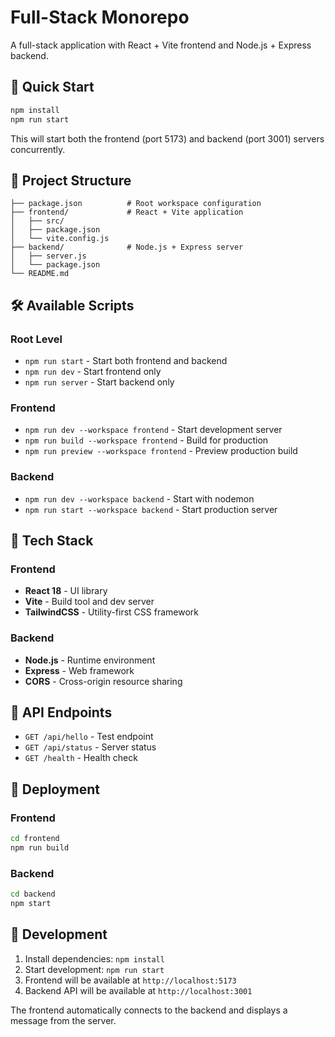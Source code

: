 # Full-Stack Monorepo

A full-stack application with React + Vite frontend and Node.js + Express backend.

## 🚀 Quick Start

```bash
npm install
npm run start
```

This will start both the frontend (port 5173) and backend (port 3001) servers concurrently.

## 📂 Project Structure

```
├── package.json          # Root workspace configuration
├── frontend/             # React + Vite application
│   ├── src/
│   ├── package.json
│   └── vite.config.js
├── backend/              # Node.js + Express server
│   ├── server.js
│   └── package.json
└── README.md
```

## 🛠 Available Scripts

### Root Level
- `npm run start` - Start both frontend and backend
- `npm run dev` - Start frontend only
- `npm run server` - Start backend only

### Frontend
- `npm run dev --workspace frontend` - Start development server
- `npm run build --workspace frontend` - Build for production
- `npm run preview --workspace frontend` - Preview production build

### Backend
- `npm run dev --workspace backend` - Start with nodemon
- `npm run start --workspace backend` - Start production server

## 🔧 Tech Stack

### Frontend
- **React 18** - UI library
- **Vite** - Build tool and dev server
- **TailwindCSS** - Utility-first CSS framework

### Backend
- **Node.js** - Runtime environment
- **Express** - Web framework
- **CORS** - Cross-origin resource sharing

## 📡 API Endpoints

- `GET /api/hello` - Test endpoint
- `GET /api/status` - Server status
- `GET /health` - Health check

## 🚀 Deployment

### Frontend
```bash
cd frontend
npm run build
```

### Backend
```bash
cd backend
npm start
```

## 📝 Development

1. Install dependencies: `npm install`
2. Start development: `npm run start`
3. Frontend will be available at `http://localhost:5173`
4. Backend API will be available at `http://localhost:3001`

The frontend automatically connects to the backend and displays a message from the server.